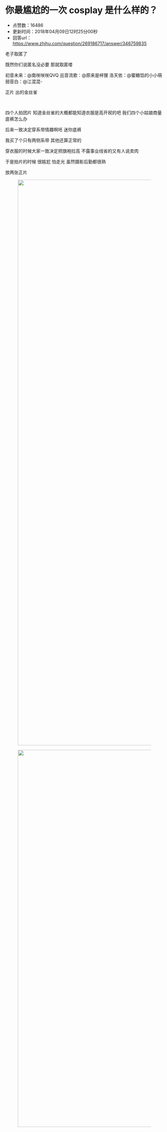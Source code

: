 # 你最尴尬的一次 cosplay 是什么样的？
- 点赞数：16486
- 更新时间：2018年04月09日12时25分00秒
- 回答url：https://www.zhihu.com/question/269186717/answer/346759835
<body>
 <p data-pid="LD3IbPva">老子取匿了</p>
 <p data-pid="9Lx0PFov">既然你们说匿名没必要 那就取匿喽</p>
 <p data-pid="F_-1eMym">初音未来：@南咲咲咲QVQ 巡音流歌：@原来是梓狸 洛天依：@蜜糖馅的小小萌 弱音白：@江混混-</p>
 <p data-pid="cgBko_Pn">正片 出的金丝雀</p>
 <br>
 <p data-pid="AYJpkTpx">四个人拍团片 知道金丝雀的大概都能知道衣服是高开衩的吧 我们四个小姑娘商量底裤怎么办</p>
 <p data-pid="xQjZ3mVH">后来一致决定穿系带情趣啊呸 迷你底裤</p>
 <p data-pid="5dBIMm6m">我买了个只有两侧系带 其他还算正常的</p>
 <p data-pid="qyZvNx9y">穿衣服的时候大家一致决定把旗袍拉高 不露事业线省的又有人说卖肉</p>
 <p data-pid="6qbic4qX">于是拍片的时候 很尴尬 怕走光 虽然摄影后勤都很熟</p>
 <p data-pid="2pPi1Qnd">放两张正片</p>
 <figure>
  <img data-rawheight="1200" src="https://picx.zhimg.com/50/v2-9ffb8687147d29a9b8761a323d19db54_720w.jpg?source=1940ef5c" data-rawwidth="1800" data-original-token="v2-9ffb8687147d29a9b8761a323d19db54" class="origin_image zh-lightbox-thumb" width="1800" data-original="https://pic1.zhimg.com/v2-9ffb8687147d29a9b8761a323d19db54_r.jpg?source=1940ef5c">
 </figure>
 <figure>
  <img data-rawheight="1800" src="https://picx.zhimg.com/50/v2-9d7081ea102595ca1d53399a22b640fa_720w.jpg?source=1940ef5c" data-rawwidth="1200" data-original-token="v2-9d7081ea102595ca1d53399a22b640fa" class="origin_image zh-lightbox-thumb" width="1200" data-original="https://picx.zhimg.com/v2-9d7081ea102595ca1d53399a22b640fa_r.jpg?source=1940ef5c">
 </figure>
</body>